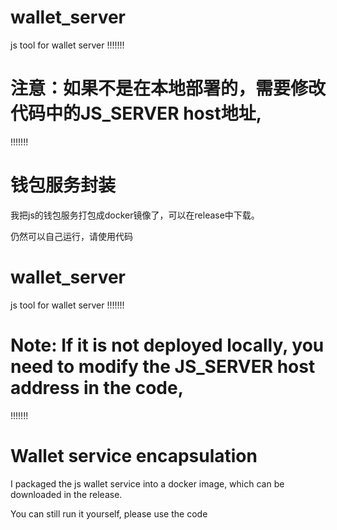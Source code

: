 # wallet_server
js tool for wallet server
!!!!!!!

# 注意：如果不是在本地部署的，需要修改代码中的JS_SERVER host地址, 
!!!!!!!
# 钱包服务封装
我把js的钱包服务打包成docker镜像了，可以在release中下载。


仍然可以自己运行，请使用代码

# wallet_server
js tool for wallet server
!!!!!!!

# Note: If it is not deployed locally, you need to modify the JS_SERVER host address in the code,
!!!!!!!
# Wallet service encapsulation
I packaged the js wallet service into a docker image, which can be downloaded in the release.

You can still run it yourself, please use the code
